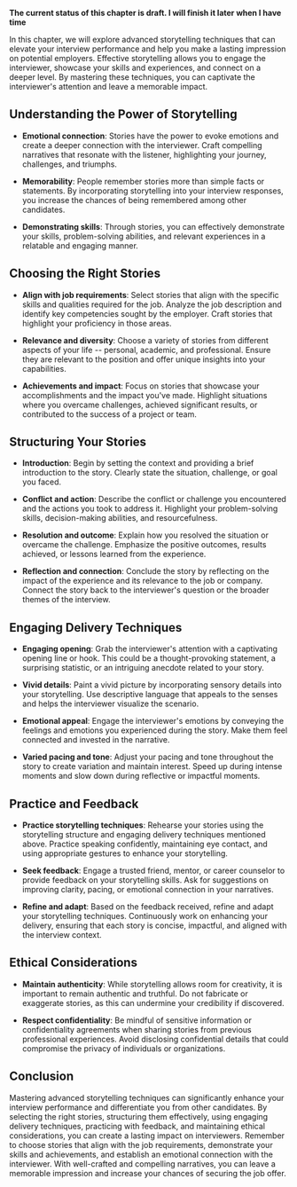 **The current status of this chapter is draft. I will finish it later when I have time**

In this chapter, we will explore advanced storytelling techniques that can elevate your interview performance and help you make a lasting impression on potential employers. Effective storytelling allows you to engage the interviewer, showcase your skills and experiences, and connect on a deeper level. By mastering these techniques, you can captivate the interviewer's attention and leave a memorable impact.

Understanding the Power of Storytelling
---------------------------------------

* **Emotional connection**: Stories have the power to evoke emotions and create a deeper connection with the interviewer. Craft compelling narratives that resonate with the listener, highlighting your journey, challenges, and triumphs.

* **Memorability**: People remember stories more than simple facts or statements. By incorporating storytelling into your interview responses, you increase the chances of being remembered among other candidates.

* **Demonstrating skills**: Through stories, you can effectively demonstrate your skills, problem-solving abilities, and relevant experiences in a relatable and engaging manner.

Choosing the Right Stories
--------------------------

* **Align with job requirements**: Select stories that align with the specific skills and qualities required for the job. Analyze the job description and identify key competencies sought by the employer. Craft stories that highlight your proficiency in those areas.

* **Relevance and diversity**: Choose a variety of stories from different aspects of your life -- personal, academic, and professional. Ensure they are relevant to the position and offer unique insights into your capabilities.

* **Achievements and impact**: Focus on stories that showcase your accomplishments and the impact you've made. Highlight situations where you overcame challenges, achieved significant results, or contributed to the success of a project or team.

Structuring Your Stories
------------------------

* **Introduction**: Begin by setting the context and providing a brief introduction to the story. Clearly state the situation, challenge, or goal you faced.

* **Conflict and action**: Describe the conflict or challenge you encountered and the actions you took to address it. Highlight your problem-solving skills, decision-making abilities, and resourcefulness.

* **Resolution and outcome**: Explain how you resolved the situation or overcame the challenge. Emphasize the positive outcomes, results achieved, or lessons learned from the experience.

* **Reflection and connection**: Conclude the story by reflecting on the impact of the experience and its relevance to the job or company. Connect the story back to the interviewer's question or the broader themes of the interview.

Engaging Delivery Techniques
----------------------------

* **Engaging opening**: Grab the interviewer's attention with a captivating opening line or hook. This could be a thought-provoking statement, a surprising statistic, or an intriguing anecdote related to your story.

* **Vivid details**: Paint a vivid picture by incorporating sensory details into your storytelling. Use descriptive language that appeals to the senses and helps the interviewer visualize the scenario.

* **Emotional appeal**: Engage the interviewer's emotions by conveying the feelings and emotions you experienced during the story. Make them feel connected and invested in the narrative.

* **Varied pacing and tone**: Adjust your pacing and tone throughout the story to create variation and maintain interest. Speed up during intense moments and slow down during reflective or impactful moments.

Practice and Feedback
---------------------

* **Practice storytelling techniques**: Rehearse your stories using the storytelling structure and engaging delivery techniques mentioned above. Practice speaking confidently, maintaining eye contact, and using appropriate gestures to enhance your storytelling.

* **Seek feedback**: Engage a trusted friend, mentor, or career counselor to provide feedback on your storytelling skills. Ask for suggestions on improving clarity, pacing, or emotional connection in your narratives.

* **Refine and adapt**: Based on the feedback received, refine and adapt your storytelling techniques. Continuously work on enhancing your delivery, ensuring that each story is concise, impactful, and aligned with the interview context.

Ethical Considerations
----------------------

* **Maintain authenticity**: While storytelling allows room for creativity, it is important to remain authentic and truthful. Do not fabricate or exaggerate stories, as this can undermine your credibility if discovered.

* **Respect confidentiality**: Be mindful of sensitive information or confidentiality agreements when sharing stories from previous professional experiences. Avoid disclosing confidential details that could compromise the privacy of individuals or organizations.

Conclusion
----------

Mastering advanced storytelling techniques can significantly enhance your interview performance and differentiate you from other candidates. By selecting the right stories, structuring them effectively, using engaging delivery techniques, practicing with feedback, and maintaining ethical considerations, you can create a lasting impact on interviewers. Remember to choose stories that align with the job requirements, demonstrate your skills and achievements, and establish an emotional connection with the interviewer. With well-crafted and compelling narratives, you can leave a memorable impression and increase your chances of securing the job offer.
